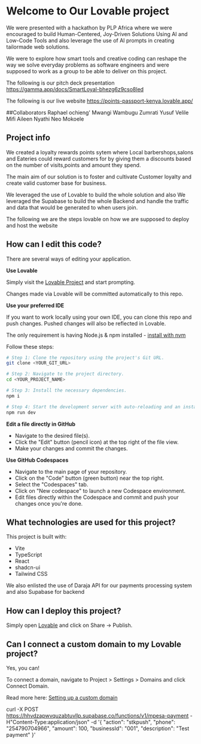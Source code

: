 # Welcome to Our Lovable project
We were presented with a hackathon by PLP Africa where we were encouraged to build Human-Centered, Joy-Driven Solutions Using AI and Low-Code Tools and also leverage the use of AI prompts in creating  tailormade web solutions.

 We were to explore how smart tools and creative coding can reshape the way we solve everyday problems as software engineers and were supposed to work as a group to be able to deliver on this project.

 The following is our pitch deck presentation  https://gamma.app/docs/SmartLoyal-bhezg6z9cso8led
 
The following is our  live website https://points-passport-kenya.lovable.app/

##Collaborators
Raphael ochieng'
Mwangi Wambugu 
Zumrati Yusuf
Velile Mifi
Aileen Nyathi
Neo Mokoele

## Project info

We created a loyalty rewards points sytem where Local barbershops,salons and Eateries could reward customers for by giving them a discounts  based on the number of visits,points and amount they spend.

The main aim of our solution is to foster  and cultivate Customer loyalty and create  valid customer base for business.

We leveraged the use of Lovable to build the whole solution and also We leveraged the Supabase to build the whole Backend and handle the traffic and data that would be generated to when users join.

The following we are the steps lovable on how we are supposed to deploy and host the website

## How can I edit this code?

There are several ways of editing your application.

**Use Lovable**

Simply visit the [Lovable Project](https://lovable.dev/projects/6e3478ed-2ce2-41f7-8746-ea5864b1609b) and start prompting.

Changes made via Lovable will be committed automatically to this repo.

**Use your preferred IDE**

If you want to work locally using your own IDE, you can clone this repo and push changes. Pushed changes will also be reflected in Lovable.

The only requirement is having Node.js & npm installed - [install with nvm](https://github.com/nvm-sh/nvm#installing-and-updating)

Follow these steps:

```sh
# Step 1: Clone the repository using the project's Git URL.
git clone <YOUR_GIT_URL>

# Step 2: Navigate to the project directory.
cd <YOUR_PROJECT_NAME>

# Step 3: Install the necessary dependencies.
npm i

# Step 4: Start the development server with auto-reloading and an instant preview.
npm run dev
```

**Edit a file directly in GitHub**

- Navigate to the desired file(s).
- Click the "Edit" button (pencil icon) at the top right of the file view.
- Make your changes and commit the changes.

**Use GitHub Codespaces**

- Navigate to the main page of your repository.
- Click on the "Code" button (green button) near the top right.
- Select the "Codespaces" tab.
- Click on "New codespace" to launch a new Codespace environment.
- Edit files directly within the Codespace and commit and push your changes once you're done.

## What technologies are used for this project?

This project is built with:

- Vite
- TypeScript
- React
- shadcn-ui
- Tailwind CSS
  
We also enlisted the use of Daraja API for our payments processing system and also Supabase for backend
## How can I deploy this project?

Simply open [Lovable](https://lovable.dev/projects/6e3478ed-2ce2-41f7-8746-ea5864b1609b) and click on Share -> Publish.

## Can I connect a custom domain to my Lovable project?

Yes, you can!

To connect a domain, navigate to Project > Settings > Domains and click Connect Domain.

Read more here: [Setting up a custom domain](https://docs.lovable.dev/tips-tricks/custom-domain#step-by-step-guide)

curl -X POST https://hhvdzapwvquzabtuvllp.supabase.co/functions/v1/mpesa-payment -H"Content-Type:application/json"
  -d '{
    "action": "stkpush",
    "phone": "254790704966",
    "amount": 100,
    "businessId": "001",
    "description": "Test payment"
}'

